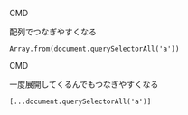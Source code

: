 CMD

配列でつなぎやすくなる

```
Array.from(document.querySelectorAll('a'))
```

CMD

一度展開してくるんでもつなぎやすくなる

```
[...document.querySelectorAll('a')]
```
